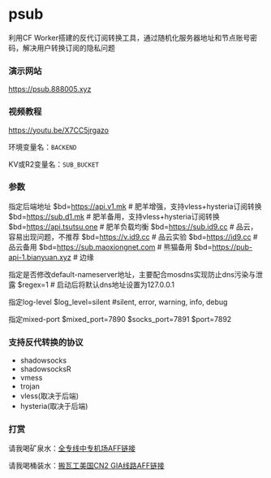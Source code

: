 # psub
利用CF Worker搭建的反代订阅转换工具，通过随机化服务器地址和节点账号密码，解决用户转换订阅的隐私问题

### 演示网站
https://psub.888005.xyz

### 视频教程
https://youtu.be/X7CC5jrgazo

环境变量名：`BACKEND`

KV或R2变量名：`SUB_BUCKET`

### 参数
指定后端地址
$bd=https://api.v1.mk               # 肥羊增强，支持vless+hysteria订阅转换
$bd=https://sub.d1.mk               # 肥羊备用，支持vless+hysteria订阅转换
$bd=https://api.tsutsu.one              # 肥羊负载均衡
$bd=https://sub.id9.cc              # 品云，容易出现问题，不推荐
$bd=https://v.id9.cc                # 品云实验
$bd=https://id9.cc                  # 品云备用
$bd=https://sub.maoxiongnet.com     # 熊猫备用
$bd=https://pub-api-1.bianyuan.xyz  # 边缘

指定是否修改default-nameserver地址，主要配合mosdns实现防止dns污染与泄露
$regex=1                            # 启动后将默认dns地址设置为127.0.0.1

指定log-level
$log_level=silent #silent, error, warning, info, debug

指定mixed-port
$mixed_port=7890
$socks_port=7891
$port=7892

### 支持反代转换的协议
 - shadowsocks
 - shadowsocksR
 - vmess
 - trojan
 - vless(取决于后端)
 - hysteria(取决于后端)

### 打赏
请我喝矿泉水：[全专线中专机场AFF链接](http://b.880805.xyz/)

请我喝桶装水：[搬瓦工美国CN2 GIA线路AFF链接](https://bwg.880805.xyz/)
